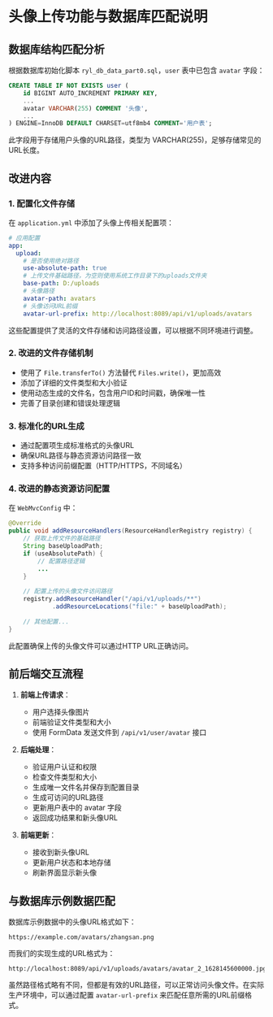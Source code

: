 # 头像上传功能与数据库匹配说明

## 数据库结构匹配分析

根据数据库初始化脚本 `ryl_db_data_part0.sql`，`user` 表中已包含 `avatar` 字段：

```sql
CREATE TABLE IF NOT EXISTS user (
    id BIGINT AUTO_INCREMENT PRIMARY KEY,
    ...
    avatar VARCHAR(255) COMMENT '头像',
    ...
) ENGINE=InnoDB DEFAULT CHARSET=utf8mb4 COMMENT='用户表';
```

此字段用于存储用户头像的URL路径，类型为 VARCHAR(255)，足够存储常见的URL长度。

## 改进内容

### 1. 配置化文件存储

在 `application.yml` 中添加了头像上传相关配置项：

```yaml
# 应用配置
app:
  upload:
    # 是否使用绝对路径
    use-absolute-path: true
    # 上传文件基础路径，为空则使用系统工作目录下的uploads文件夹
    base-path: D:/uploads
    # 头像路径
    avatar-path: avatars
    # 头像访问URL前缀
    avatar-url-prefix: http://localhost:8089/api/v1/uploads/avatars
```

这些配置提供了灵活的文件存储和访问路径设置，可以根据不同环境进行调整。

### 2. 改进的文件存储机制

- 使用了 `File.transferTo()` 方法替代 `Files.write()`，更加高效
- 添加了详细的文件类型和大小验证
- 使用动态生成的文件名，包含用户ID和时间戳，确保唯一性
- 完善了目录创建和错误处理逻辑

### 3. 标准化的URL生成

- 通过配置项生成标准格式的头像URL
- 确保URL路径与静态资源访问路径一致
- 支持多种访问前缀配置（HTTP/HTTPS，不同域名）

### 4. 改进的静态资源访问配置

在 `WebMvcConfig` 中：

```java
@Override
public void addResourceHandlers(ResourceHandlerRegistry registry) {
    // 获取上传文件的基础路径
    String baseUploadPath;
    if (useAbsolutePath) {
        // 配置路径逻辑
        ...
    }
    
    // 配置上传的头像文件访问路径
    registry.addResourceHandler("/api/v1/uploads/**")
            .addResourceLocations("file:" + baseUploadPath);
    
    // 其他配置...
}
```

此配置确保上传的头像文件可以通过HTTP URL正确访问。

## 前后端交互流程

1. **前端上传请求**：
   - 用户选择头像图片
   - 前端验证文件类型和大小
   - 使用 FormData 发送文件到 `/api/v1/user/avatar` 接口

2. **后端处理**：
   - 验证用户认证和权限
   - 检查文件类型和大小
   - 生成唯一文件名并保存到配置目录
   - 生成可访问的URL路径
   - 更新用户表中的 avatar 字段
   - 返回成功结果和新头像URL

3. **前端更新**：
   - 接收到新头像URL
   - 更新用户状态和本地存储
   - 刷新界面显示新头像

## 与数据库示例数据匹配

数据库示例数据中的头像URL格式如下：
```
https://example.com/avatars/zhangsan.png
```

而我们的实现生成的URL格式为：
```
http://localhost:8089/api/v1/uploads/avatars/avatar_2_1628145600000.jpg
```

虽然路径格式略有不同，但都是有效的URL路径，可以正常访问头像文件。在实际生产环境中，可以通过配置 `avatar-url-prefix` 来匹配任意所需的URL前缀格式。 